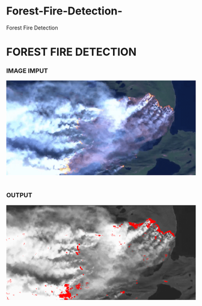 # Forest-Fire-Detection-
<!DOCTYPE html>
<html lang="en">
<head>
    <meta charset="UTF-8">
    <meta http-equiv="X-UA-Compatible" content="IE=edge">
    <meta name="viewport" content="width=device-width, initial-scale=1.0">
    Forest Fire Detection
</head>
<body>
    <h1>FOREST FIRE DETECTION</h1>
    <h3>IMAGE IMPUT</h3>
    <img src="https://github.com/AnuragParashar2000/Forest-Fire-Detection-/blob/main/forestfire.png?raw=true" alt="ERROR">
    <br>
    <br>
    <h3>OUTPUT</h3>
    <img src="https://github.com/AnuragParashar2000/Forest-Fire-Detection-/blob/main/Forest-Fire-Result.png?raw=true" alt="ERROR">
</body>
</html>
